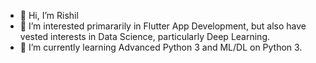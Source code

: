- 👋 Hi, I’m Rishil
- 👀 I’m interested primararily in Flutter App Development, but also have vested interests in Data Science, particularly Deep Learning.
- 🌱 I’m currently learning Advanced Python 3 and ML/DL on Python 3.

<!---
bacSlash/bacSlash is a ✨ special ✨ repository because its `README.md` (this file) appears on your GitHub profile.
You can click the Preview link to take a look at your changes.
--->
